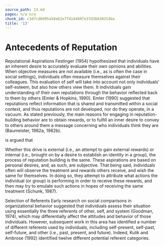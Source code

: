 ```yaml
---
source_path: 13.md
pages: n/a-n/a
chunk_id: c3d7cd0d95a58ab2e7f4144897e37d36630254ba
title: '13'
---
```

# Antecedents of Reputation

Reputational Aspirations Festinger (1954) hypothesized that individuals have an inherent desire to accurately evaluate their own opinions and abilities. When objective measures are not available (i.e., as is often the case in social settings), individuals often measure themselves against their colleagues. This evaluation of self will take into account not only individuals’ self-esteem, but also how others view them. It individuals gain understanding of their own reputations through the behavior reﬂected back to them by others (Emler & Hopkins, 1990). Emler (1990) suggested that reputations reﬂect information that is shared and transmitted within a social context, and thus reputations are not developed, nor do they operate, in a vacuum. As stated previously, the main reasons for engaging in reputation- building behavior are to obtain rewards, or to fulﬁll an inner desire to convey to others around them a message concerning who individuals think they are (Baumeister, 1982a, 1982b).

is argued that

Whether this drive is external (i.e., an attempt to gain external rewards) or internal (i.e., brought on by a desire to establish an identity in a group), the process of reputation building is the same. These aspirations are based on personal desires, and, as such, are subjective. That being said, individuals often will observe the treatment and rewards others receive, and wish the same for themselves. In doing so, they attempt to attribute what actions the individual (or group) is performing in order to receive these rewards, and then may try to emulate such actions in hopes of receiving the same treatment (Schunk, 1987).

Selection of Referents Early research on social comparisons in organizational behavior suggested that individuals assess their situation using essentially the three referents of other, self, and system (Goodman, 1974), which may differentially affect the attitudes and behavior of those individuals. However, subsequent work in this area has identiﬁed a number of different referents used by individuals, including self-present, self-past, self-future, and other (i.e., past, present, and future). Indeed, Kulik and Ambrose (1992) identiﬁed twelve different potential referent categories.

